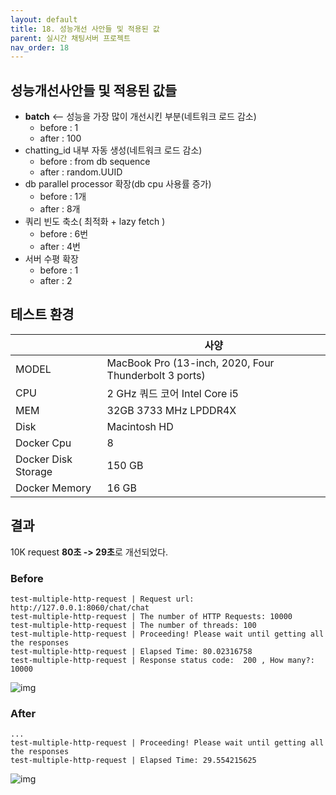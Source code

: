```yaml
---
layout: default
title: 18. 성능개선 사안들 및 적용된 값
parent: 실시간 채팅서버 프로젝트
nav_order: 18
---
```

## 성능개선사안들 및 적용된 값들
* **batch** <-- 성능을 가장 많이 개선시킨 부분(네트워크 로드 감소)
  * before : 1
  * after : 100
* chatting_id 내부 자동 생성(네트워크 로드 감소)
  * before : from db sequence
  * after : random.UUID
* db parallel processor 확장(db cpu 사용률 증가)
  * before : 1개
  * after : 8개
* 쿼리 빈도 축소( 최적화 + lazy fetch )
  * before : 6번
  * after : 4번
* 서버 수평 확장
  * before : 1
  * after : 2

## 테스트 환경

|                     | 사양                                                    | 
|---------------------|-------------------------------------------------------|
| MODEL               | MacBook Pro (13-inch, 2020, Four Thunderbolt 3 ports) |
| CPU                 | 2 GHz 쿼드 코어 Intel Core i5                             |
| MEM                 | 32GB 3733 MHz LPDDR4X                                 |
| Disk                | Macintosh HD                                          |
| Docker Cpu          | 8                                                     |
| Docker Disk Storage | 150 GB                                                |
| Docker Memory       | 16 GB                                                 |

## 결과
10K request **80초 -> 29초**로 개선되었다.

### Before
```
test-multiple-http-request | Request url: http://127.0.0.1:8060/chat/chat
test-multiple-http-request | The number of HTTP Requests: 10000
test-multiple-http-request | The number of threads: 100
test-multiple-http-request | Proceeding! Please wait until getting all the responses
test-multiple-http-request | Elapsed Time: 80.02316758
test-multiple-http-request | Response status code:  200 , How many?:  10000
```

![img](../../../assets/img/db/2.png)

### After
```
...
test-multiple-http-request | Proceeding! Please wait until getting all the responses
test-multiple-http-request | Elapsed Time: 29.554215625
```

![img](../../../assets/img/db/8.png)